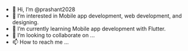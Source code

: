 - 👋 Hi, I’m @prashant2028
- 👀 I’m interested in Mobile app development, web development, and designing.
- 🌱 I’m currently learning Mobile app development with Flutter.
- 💞️ I’m looking to collaborate on ...
- 📫 How to reach me ...

<!---
prashant2028/prashant2028 is a ✨ special ✨ repository because its `README.md` (this file) appears on your GitHub profile.
You can click the Preview link to take a look at your changes.
--->
